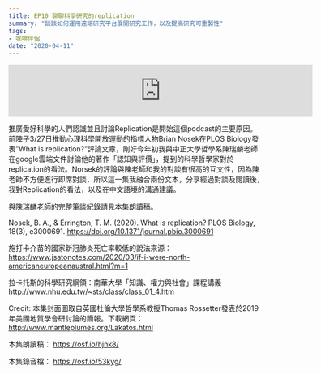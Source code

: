 ```yaml
---
title: EP10 聊聊科學研究的replication
summary: "談談如何運用遠端研究平台展開研究工作，以及提高研究可重製性"
tags:
- 咖啡伴侶
date: "2020-04-11"
---
```


<iframe src="https://anchor.fm/opensci-cafe/embed/episodes/EP10_replication-ecl0qs/a-a1tgel0" height="102px" width="600px" frameborder="0" scrolling="no"></iframe>

推廣愛好科學的人們認識並且討論Replication是開始這個podcast的主要原因。前陣子3/27日推動心理科學開放運動的指標人物Brian Nosek在PLOS Biology發表”What is replication?”評論文章，剛好今年初我與中正大學哲學系陳瑞麟老師在google雲端文件討論他的著作「認知與評價」，提到的科學哲學家對於replication的看法。Norsek的評論與陳老師和我的對談有很高的互文性，因為陳老師不方便進行即席對談，所以這一集我融合兩份文本，分享經過對談及閱讀後，我對Replication的看法，以及在中文語境的溝通建議。

與陳瑞麟老師的完整筆談紀錄請見本集朗讀稿。

Nosek, B. A., & Errington, T. M. (2020). What is replication? PLOS Biology, 18(3), e3000691. https://doi.org/10.1371/journal.pbio.3000691

施打卡介苗的國家新冠肺炎死亡率較低的說法來源：https://www.jsatonotes.com/2020/03/if-i-were-north-americaneuropeanaustral.html?m=1

拉卡托斯的科學研究綱領：南華大學「知識、權力與社會」課程講義 http://www.nhu.edu.tw/~sts/class/class_01_4.htm

Credit: 本集封面圖取自英國杜倫大學哲學系教授Thomas Rossetter發表於2019年美國地質學會研討論的簡報。下載網頁：http://www.mantleplumes.org/Lakatos.html


本集朗讀稿： https://osf.io/hjnk8/

本集錄音檔： https://osf.io/53kyg/
